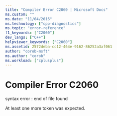 ```yaml
---
title: "Compiler Error C2060 | Microsoft Docs"
ms.custom: ""
ms.date: "11/04/2016"
ms.technology: ["cpp-diagnostics"]
ms.topic: "error-reference"
f1_keywords: ["C2060"]
dev_langs: ["C++"]
helpviewer_keywords: ["C2060"]
ms.assetid: 2572deba-cc12-464e-9162-86252a3af061
author: "corob-msft"
ms.author: "corob"
ms.workload: ["cplusplus"]
---
```

# Compiler Error C2060
syntax error : end of file found  
  
 At least one more token was expected.
